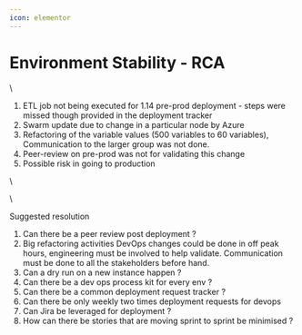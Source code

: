 ```yaml
---
icon: elementor
---
```


# Environment Stability - RCA

\


1. ETL job not being executed for 1.14 pre-prod deployment - steps were missed though provided in the deployment tracker
2. Swarm update due to change in a particular node by Azure
3. Refactoring of the variable values (500 variables to 60 variables), Communication to the larger group was not done.&#x20;
4. Peer-review on pre-prod was not for validating this change
5. Possible risk in going to production

\


\


Suggested resolution

1. Can there be a peer review post deployment ?
2. Big refactoring activities DevOps changes could be done in off peak hours, engineering must be involved to help validate. Communication must be done to all the stakeholders before hand.
3. &#x20;Can a dry run on a new instance happen ?
4. Can there be a dev ops process kit for every env ?
5. Can there be a common deployment request tracker ?
6. Can there be only weekly two times deployment requests for devops
7. Can Jira be leveraged for deployment ?
8. How can there be stories that are moving sprint to sprint be minimised ?
